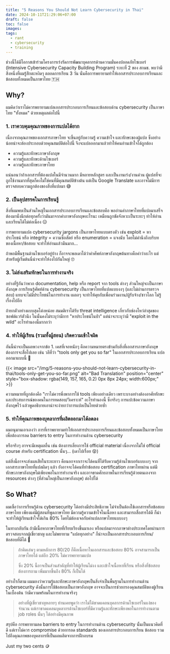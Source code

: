 ```yaml
---
title: "5 Reasons You Should Not Learn Cybersecurity in Thai"
date: 2024-10-11T21:29:06+07:00
draft: false
toc: false
images:
tags:
  - rant
  - cybersecurity
  - training
---
```


ช่วงนี้ได้มีโอกาสเข้าร่วมโครงการเร่งรัดการพัฒนาบุคลากรด้านความมั่นคงปลอดภัยไซเบอร์  (Intensive Cybersecurity Capacity Building Program) ระยะที่ 2 ของ สกมช. พบว่ามีสิ่งหนึ่งที่ผมรู้สึกตะหงิดๆ ตลอดการเรียน 3 วัน นั่นคือการพยายามทำให้เอกสารประกอบการเรียนและข้อสอบทั้งหมดเป็นภาษาไทย 🇹🇭

## Why?

ผมคิดว่าเราไม่ควรพยายามแปลเอกสารประกอบการเรียนและข้อสอบด้าน cybersecurity เป็นภาษาไทย "ทั้งหมด" ด้วยเหตุผลต่อไปนี้

### 1. เราควบคุมคุณภาพของการแปลได้ยาก

เนื่องจากคุณภาพของเอกสารภาษาไทย จะขึ้นอยู่กับความรู้ ความเข้าใจ และทักษะของผู้แปล ซึ่งอย่างน้อยน่าจะต้องประกอบด้วยคุณสมบัติต่อไปนี้ จึงจะแปลออกมาแล้วทำให้คนอ่านเข้าใจได้ถูกต้อง

* ความรู้และทักษะภาษาอังกฤษ
* ความรู้และทักษะด้านไซเบอร์
* ความรู้และทักษะภาษาไทย

แน่นอนว่าถ้าเอกสารที่ต้องแปลในมีจำนวนมาก มีหลายหลักสูตร และเป็นงานเร่ง/งานด่วน ผู้แปลที่จะถูกใช้งานมากที่สุดก็คงไม่ใช่คนที่มีคุณสมบัติข้างต้น แต่เป็น Google Translate และอาจไม่มีการตรวจสอบความถูกต้องของสิ่งที่แปลมา 😅

### 2. เป็นอุปสรรคในการเรียนรู้

สิ่งที่ผมพบเป็นส่วนใหญ่ในเอกสารประกอบการเรียนและข้อสอบคือ พออ่านคำภาษาไทยที่แปลมาเสร็จ ต้องมานั่งนึกต่อทุกครั้งว่ามันมาจากคำภาษาอังกฤษอะไรนะ เหมือนถูกขัดจังหวะเป็นระยะๆ ทำให้อ่านและเรียนได้ไม่ต่อเนื่อง 😑

การพยายามแปล cybersecurity jargons เป็นภาษาไทยแบบตรงตัว เช่น exploit = หาประโยชน์ หรือ integrity = ความซื่อสัตย์ หรือ enumeration = แจงนับ โดยไม่คำนึงถึงบริบทของเนื้อหา/ข้อสอบ จะทำให้อ่านแล้วมึนมาก...

ถ้าพอมีพื้นฐานด้านไซเบอร์อยู่บ้าง ก็อาจจะพอเดาได้ว่าคำศัพท์ภาษาอังกฤษต้นทางคือคำว่าอะไร แต่สำหรับผู้เริ่มต้นนี่น่าจะทำให้งงไปกันใหญ่ 🙄

### 3. ไม่ส่งเสริมทักษะในการทำงานจริง

อย่างที่รู้กันว่าพวก documentation, help หรือ report จาก tools ต่างๆ ส่วนใหญ่จะเป็นภาษาอังกฤษ การเรียนรู้ศัพท์ด้าน cybersecurity เป็นภาษาไทยที่แปลแบบงงๆ (และไม่ผ่านการตรวจสอบ) แทบจะไม่มีประโยชน์ในการทำงาน เผลอๆ จะทำให้คุยกับเพื่อนร่วมงาน/ผู้รับจ้าง/ชาวโลก ไม่รู้เรื่องไปอีก

ถ้ายกตัวอย่างแบบสุดโต่งหน่อย สมมติเราได้รับ threat intelligence เกี่ยวกับช่องโหว่ล่าสุดของซอฟต์แวร์ตัวนึง ในนั้นคงไม่ระบุว่ามีการ "หาประโยชน์ในป่า" แต่น่าจะระบุว่ามี "exploit in the wild" อะไรทำนองนี้มากกว่า



### 4. ทำให้ผู้เรียน (รวมทั้งผู้สอน) เกิดความเข้าใจผิด

อันนี้น่าจะเป็นผลพวงจากข้อ 1. เคสที่เจอหนักๆ คือความหมายตรงข้ามกับสิ่งที่เอกสารภาษาอังกฤษต้องการจะสื่อไปเลย เช่น วลีที่ว่า "tools only get you so far" ในเอกสารประกอบการเรียน แปลออกมาแบบนี้ 🥸

{{< image src="/img/5-reasons-you-should-not-learn-cybersecurity-in-thai/tools-only-get-you-so-far.png" alt="Bad Translation" position="center" style="box-shadow: rgba(149, 157, 165, 0.2) 0px 8px 24px; width:600px;" >}}

ความหมายที่ถูกต้องคือ "เราไม่ควรพึ่งพาการใช้ tools เพียงอย่างเดียว เพราะบางอย่างต้องอาศัยทักษะและประสบการณ์ของคนในการทดสอบ/วิเคราะห์" อะไรทำนองนี้ ซึ่งจริงๆ การแปะข้อความภาษาอังกฤษไว้ แล้วพูดอธิบายเอาน่าจะง่ายกว่าการแปลเป็นไทยด้วยซ้ำ

### 5. ทำให้คุณภาพของบุคลากรที่ผลิตออกมาได้ลดลง

ผมอนุมานเอาเองว่า การที่เราพยายามทำให้เอกสารประกอบการเรียนและข้อสอบทั้งหมดเป็นภาษาไทย เพื่อต้องการลด barriers to entry ในการทำงานด้าน cybersecurity

หรือจริงๆ อาจจะมีเหตุผลอื่น เช่น ต้องการเลี่ยงการใช้ official material เนื่องจากไม่ใช่ official course สำหรับ certification นั้นๆ... (เดาไปเรื่อย 😝)

แต่สิ่งนี้อาจจะส่งผลเสียในระยะยาว คือนอกจากเราจะได้คนที่ได้รับความรู้ด้านไซเบอร์แบบงงๆ จากเอกสารภาษาไทยที่แปลผิดๆ แล้ว ยังอาจจะได้คนที่ทำข้อสอบ certification ภาษาไทยผ่าน แต่มีทักษะภาษาอังกฤษไม่เพียงพอในการทำงานจริง และอาจขาดศักยภาพในการเรียนรู้ด้วยตนเองจาก resources ต่างๆ (ที่ส่วนใหญ่เป็นภาษาอังกฤษ) ต่อไปได้

## So What?

ผมเชื่อว่าการเรียนรู้ด้าน cybersecurity ได้อย่างมีประสิทธิภาพ ไม่จำเป็นต้องใช้เอกสารหรือข้อสอบภาษาไทย เพียงแค่มีผู้สอนที่พูดภาษาไทย มีความรู้ความเข้าใจในเนื้อหา และสามารถสื่อสารได้ดี ก็น่าจะทำให้ผู้เรียนเข้าใจได้เกิน 80% โดยไม่ต้องเจอกับคำแปลภาษาไทยแบบงงๆ

ในทางกลับกัน ถ้ามีเนื้อหาภาษาไทยที่เรียบเรียงขึ้นมาเอง หรือแปลมาจากภาษาต่างประเทศโดยผ่านการตรวจสอบจากผู้เชี่ยวชาญ และไม่พยายาม "แปลทุกอย่าง" ก็น่าจะเป็นเอกสารประกอบการเรียน/ข้อสอบที่ดีได้ 🤔

> ถ้าคิดเล่นๆ ตามหลักการ 80/20 ก็คือเนื้อหาในเอกสารและข้อสอบ 80% อาจสามารถเป็นภาษาไทยได้ แต่อีก 20% ไม่ควรพยายามแปล
>
> ซึ่ง 20% นี้อาจเป็นส่วนสำคัญที่ทำให้ผู้เรียนไม่งง และเข้าใจเนื้อหาที่เรียน หรือสิ่งที่ข้อสอบต้องการถาม เพิ่มมากขึ้นถึง 80% ก็เป็นได้

อย่างไรก็ตาม ผมมองว่าความรู้และทักษะภาษาอังกฤษเป็นสิ่งจำเป็นพื้นฐานในการทำงานด้าน cybersecurity ดังนั้นการใช้ข้อสอบเป็นภาษาอังกฤษ อาจจะเป็นการช่วยกรองคุณสมบัติของผู้เรียนในเบื้องต้น ว่ามีความพร้อมในการทำงานจริงๆ

> อย่างที่ผู้เชี่ยวชาญหลายๆ ท่านเคยพูดว่า เราไม่ได้ขาดแคลนบุคลากรด้านไซเบอร์ในแง่ของจำนวน แต่เราขาดแคลนบุคลากรด้านไซเบอร์ที่มีความรู้และทักษะเพียงพอในการทำงานตาม job roles นั้นๆ ได้อย่างมีคุณภาพ

สรุปคือ การพยายามลด barriers to entry ในการทำงานด้าน cybersecurity นั้นเป็นแนวคิดที่ดี แต่เราไม่ควร compromise ด้วยการลด standards ของเอกสารประกอบการเรียน ข้อสอบ รวมไปถึงคุณภาพของบุคลากรที่เป็นผลผลิตจากการฝึกอบรม

Just my two cents 🪙
